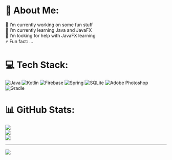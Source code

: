 # 💫 About Me:
🔭 I’m currently working on some fun stuff<br>🌱 I’m currently learning Java and JavaFX<br>🤝 I’m looking for help with JavaFX learning<br>⚡ Fun fact: ...


# 💻 Tech Stack:
![Java](https://img.shields.io/badge/java-%23ED8B00.svg?style=for-the-badge&logo=java&logoColor=white) ![Kotlin](https://img.shields.io/badge/kotlin-%230095D5.svg?style=for-the-badge&logo=kotlin&logoColor=white) ![Firebase](https://img.shields.io/badge/firebase-%23039BE5.svg?style=for-the-badge&logo=firebase) ![Spring](https://img.shields.io/badge/spring-%236DB33F.svg?style=for-the-badge&logo=spring&logoColor=white) ![SQLite](https://img.shields.io/badge/sqlite-%2307405e.svg?style=for-the-badge&logo=sqlite&logoColor=white) ![Adobe Photoshop](https://img.shields.io/badge/adobephotoshop-%2331A8FF.svg?style=for-the-badge&logo=adobephotoshop&logoColor=white) ![Gradle](https://img.shields.io/badge/Gradle-02303A.svg?style=for-the-badge&logo=Gradle&logoColor=white)
# 📊 GitHub Stats:
![](https://github-readme-stats-sigma-five.vercel.app/api?username=0xD3ADCODE&theme=dark&hide_border=false&include_all_commits=false&count_private=false)<br/>
![](https://github-readme-streak-stats.herokuapp.com/?user=0xD3ADCODE&theme=dark&hide_border=false)<br/>
![](https://github-readme-stats-sigma-five.vercel.app/api/top-langs/?username=0xD3ADCODE&theme=dark&hide_border=false&include_all_commits=false&count_private=false&layout=compact)

---
[![](https://visitcount.itsvg.in/api?id=0xD3ADCODE&icon=0&color=0)](https://visitcount.itsvg.in)

<!-- Proudly created with GPRM ( https://gprm.itsvg.in ) -->
